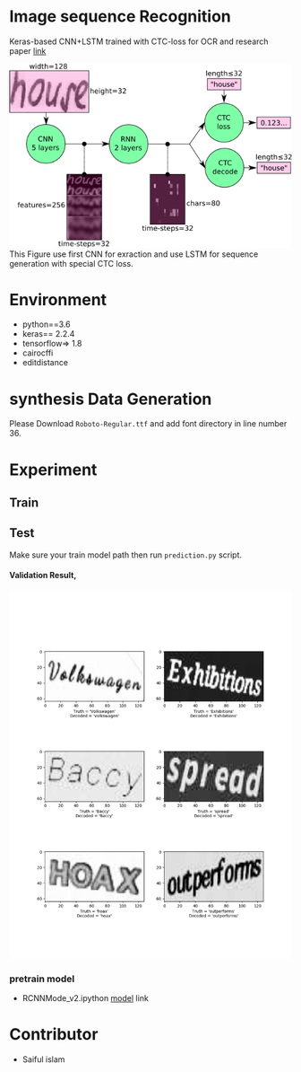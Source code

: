 # Image sequence Recognition

Keras-based CNN+LSTM trained with CTC-loss for OCR and research paper [link](https://arxiv.org/pdf/1507.05717.pdf)



![img](img/1_P4UW-wqOMSpi82KIcq11Pw.png)
This Figure use first CNN for exraction and use LSTM for sequence generation with special CTC loss.


# Environment
- python==3.6
- keras== 2.2.4 
- tensorflow=> 1.8 
- cairocffi
- editdistance
# synthesis Data Generation
Please Download ```Roboto-Regular.ttf``` and add font directory in line number 36.
# Experiment 
## Train 
## Test
Make sure your train model path then run ```prediction.py``` script.

#### Validation Result,

![img](img/e498.png)


### pretrain model
- RCNNMode_v2.ipython [model](https://drive.google.com/open?id=13utyxPpVqa5QCkJQjoj4r264QSoh_7Xd) link

# Contributor
- Saiful islam
